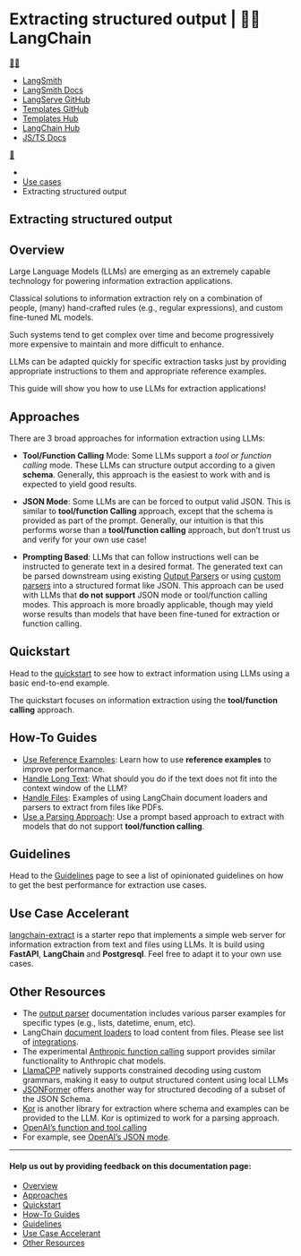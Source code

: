 # Extracting structured output | 🦜️🔗 LangChain
[🦜️🔗](#)

*   [LangSmith](https://smith.langchain.com/)
*   [LangSmith Docs](https://docs.smith.langchain.com/)
*   [LangServe GitHub](https://github.com/langchain-ai/langserve)
*   [Templates GitHub](https://github.com/langchain-ai/langchain/tree/master/templates)
*   [Templates Hub](https://templates.langchain.com/)
*   [LangChain Hub](https://smith.langchain.com/hub)
*   [JS/TS Docs](https://js.langchain.com/)

[💬](https://chat.langchain.com/)[](https://github.com/langchain-ai/langchain)

*   [](https://python.langchain.com/)
*   [Use cases](https://python.langchain.com/docs/use_cases/)
*   Extracting structured output

Extracting structured output
----------------------------

Overview[​](#overview "Direct link to Overview")
------------------------------------------------

Large Language Models (LLMs) are emerging as an extremely capable technology for powering information extraction applications.

Classical solutions to information extraction rely on a combination of people, (many) hand-crafted rules (e.g., regular expressions), and custom fine-tuned ML models.

Such systems tend to get complex over time and become progressively more expensive to maintain and more difficult to enhance.

LLMs can be adapted quickly for specific extraction tasks just by providing appropriate instructions to them and appropriate reference examples.

This guide will show you how to use LLMs for extraction applications!

Approaches[​](#approaches "Direct link to Approaches")
------------------------------------------------------

There are 3 broad approaches for information extraction using LLMs:

*   **Tool/Function Calling** Mode: Some LLMs support a _tool or function calling_ mode. These LLMs can structure output according to a given **schema**. Generally, this approach is the easiest to work with and is expected to yield good results.
    
*   **JSON Mode**: Some LLMs are can be forced to output valid JSON. This is similar to **tool/function Calling** approach, except that the schema is provided as part of the prompt. Generally, our intuition is that this performs worse than a **tool/function calling** approach, but don’t trust us and verify for your own use case!
    
*   **Prompting Based**: LLMs that can follow instructions well can be instructed to generate text in a desired format. The generated text can be parsed downstream using existing [Output Parsers](https://python.langchain.com/docs/modules/model_io/output_parsers/) or using [custom parsers](https://python.langchain.com/docs/modules/model_io/output_parsers/custom/) into a structured format like JSON. This approach can be used with LLMs that **do not support** JSON mode or tool/function calling modes. This approach is more broadly applicable, though may yield worse results than models that have been fine-tuned for extraction or function calling.
    

Quickstart[​](#quickstart "Direct link to Quickstart")
------------------------------------------------------

Head to the [quickstart](https://python.langchain.com/docs/use_cases/extraction/quickstart/) to see how to extract information using LLMs using a basic end-to-end example.

The quickstart focuses on information extraction using the **tool/function calling** approach.

How-To Guides[​](#how-to-guides "Direct link to How-To Guides")
---------------------------------------------------------------

*   [Use Reference Examples](https://python.langchain.com/docs/use_cases/extraction/how_to/examples/): Learn how to use **reference examples** to improve performance.
*   [Handle Long Text](https://python.langchain.com/docs/use_cases/extraction/how_to/handle_long_text/): What should you do if the text does not fit into the context window of the LLM?
*   [Handle Files](https://python.langchain.com/docs/use_cases/extraction/how_to/handle_files/): Examples of using LangChain document loaders and parsers to extract from files like PDFs.
*   [Use a Parsing Approach](https://python.langchain.com/docs/use_cases/extraction/how_to/parse/): Use a prompt based approach to extract with models that do not support **tool/function calling**.

Guidelines[​](#guidelines "Direct link to Guidelines")
------------------------------------------------------

Head to the [Guidelines](https://python.langchain.com/docs/use_cases/extraction/guidelines/) page to see a list of opinionated guidelines on how to get the best performance for extraction use cases.

Use Case Accelerant[​](#use-case-accelerant "Direct link to Use Case Accelerant")
---------------------------------------------------------------------------------

[langchain-extract](https://github.com/langchain-ai/langchain-extract) is a starter repo that implements a simple web server for information extraction from text and files using LLMs. It is build using **FastAPI**, **LangChain** and **Postgresql**. Feel free to adapt it to your own use cases.

Other Resources[​](#other-resources "Direct link to Other Resources")
---------------------------------------------------------------------

*   The [output parser](https://python.langchain.com/docs/modules/model_io/output_parsers/) documentation includes various parser examples for specific types (e.g., lists, datetime, enum, etc).
*   LangChain [document loaders](https://python.langchain.com/docs/modules/data_connection/document_loaders/) to load content from files. Please see list of [integrations](https://python.langchain.com/docs/integrations/document_loaders/).
*   The experimental [Anthropic function calling](https://python.langchain.com/docs/integrations/chat/anthropic_functions/) support provides similar functionality to Anthropic chat models.
*   [LlamaCPP](https://python.langchain.com/docs/integrations/llms/llamacpp/#grammars) natively supports constrained decoding using custom grammars, making it easy to output structured content using local LLMs
*   [JSONFormer](https://python.langchain.com/docs/integrations/llms/jsonformer_experimental/) offers another way for structured decoding of a subset of the JSON Schema.
*   [Kor](https://eyurtsev.github.io/kor/) is another library for extraction where schema and examples can be provided to the LLM. Kor is optimized to work for a parsing approach.
*   [OpenAI’s function and tool calling](https://platform.openai.com/docs/guides/function-calling)
*   For example, see [OpenAI’s JSON mode](https://platform.openai.com/docs/guides/text-generation/json-mode).

* * *

#### Help us out by providing feedback on this documentation page:

[](https://python.langchain.com/docs/use_cases/question_answering/local_retrieval_qa/)[](https://python.langchain.com/docs/use_cases/extraction/quickstart/)

*   [Overview](#overview)
*   [Approaches](#approaches)
*   [Quickstart](#quickstart)
*   [How-To Guides](#how-to-guides)
*   [Guidelines](#guidelines)
*   [Use Case Accelerant](#use-case-accelerant)
*   [Other Resources](#other-resources)